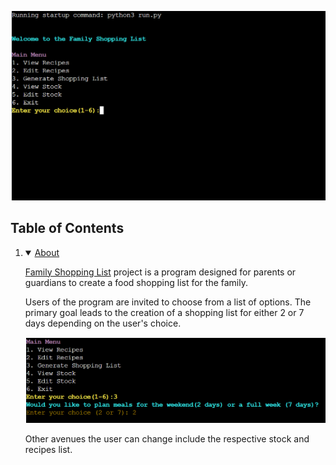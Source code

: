 <p>
  <img src="assets/images/start_up.png" alt="Program start up">
</p>

## Table of Contents

1. <details open>
     <summary><a href="#about">About</a></summary>

   <a href="https://github.com/David5p/family_shopping_list">Family Shopping List</a> project is a program designed for parents or guardians to create a food shopping list for the family.

   Users of the program are invited to choose from a list of options. The primary goal leads to the creation of a shopping list for either 2 or 7 days depending on the user's choice.

    <p>
        <img src="assets/images/shopping_list_choice.png" alt="Options for shopping list">
    </p>
    
    Other avenues the user can change include the respective stock and recipes list.

   </details>
